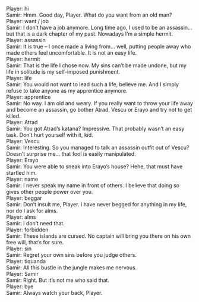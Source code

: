 Player: hi  
Samir: Hmm. Good day, Player. What do you want from an old man?  
Player: want / job  
Samir: I don’t have a job anymore. Long time ago, I used to be an assassin… but that is a dark chapter of my past. Nowadays I’m a simple hermit.  
Player: assassin  
Samir: It is true – I once made a living from… well, putting people away who made others feel uncomfortable. It is not an easy life.  
Player: hermit  
Samir: That is the life I chose now. My sins can’t be made undone, but my life in solitude is my self-imposed punishment.  
Player: life  
Samir: You would not want to lead such a life, believe me. And I simply refuse to take anyone as my apprentice anymore.  
Player: apprentice  
Samir: No way. I am old and weary. If you really want to throw your life away and become an assassin, go bother Atrad, Vescu or Erayo and try not to get killed.  
Player: Atrad  
Samir: You got Atrad’s katana? Impressive. That probably wasn’t an easy task. Don’t hurt yourself with it, kid.  
Player: Vescu  
Samir: Interesting. So you managed to talk an assassin outfit out of Vescu? Doesn’t surprise me… that fool is easily manipulated.  
Player: Erayo  
Samir: You were able to sneak into Erayo’s house? Hehe, that must have startled him. <chuckles>  
Player: name  
Samir: I never speak my name in front of others. I believe that doing so gives other people power over you.  
Player: beggar  
Samir: Don’t insult me, Player. I have never begged for anything in my life, nor do I ask for alms.  
Player: alms  
Samir: I don’t need that.  
Player: forbidden  
Samir: These islands are cursed. No captain will bring you there on his own free will, that’s for sure.  
Player: sin  
Samir: Regret your own sins before you judge others.  
Player: tiquanda  
Samir: All this bustle in the jungle makes me nervous.  
Player: Samir  
Samir: Right. But it’s not me who said that.  
Player: bye  
Samir: Always watch your back, Player.  
